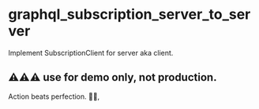 # graphql_subscription_server_to_server

Implement SubscriptionClient for server aka client.

## ⚠️⚠️⚠️ use for demo only, not production.

<!-- INSPIRATIONAL_QUOTE_START -->
Action beats perfection.
🧑‍💻,
<!-- INSPIRATIONAL_QUOTE_END -->
